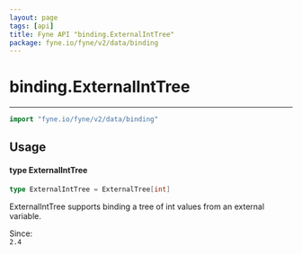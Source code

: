 ```yaml
---
layout: page
tags: [api]
title: Fyne API "binding.ExternalIntTree"
package: fyne.io/fyne/v2/data/binding
---
```


# binding.ExternalIntTree
---
```go
import "fyne.io/fyne/v2/data/binding"
```

## Usage

#### type ExternalIntTree

```go
type ExternalIntTree = ExternalTree[int]
```

ExternalIntTree supports binding a tree of int values from an external variable.


<div class="since">Since: <code>
2.4</code></div>
